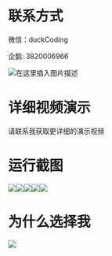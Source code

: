 # 联系方式

微信：duckCoding

企鹅: 3820006966

![在这里插入图片描述](http://upload.cxycsx.vip/91ab4bcb4f2c4c6db86365bb6d6e9c62.jpeg)

# 详细视频演示

请联系我获取更详细的演示视频

# 运行截图

![](http://www.bysj52.com/uploadfile/ueditor/image/202306/%E6%AF%95%E8%AE%BEspringboot293%E5%9F%BA%E4%BA%8Ejavaweb%E7%9A%84%E5%AD%A6%E7%94%9F%E7%94%A8%E5%93%81%E9%87%87%E8%B4%AD%E7%B3%BB%E7%BB%9F%E6%AF%95%E4%B8%9A%E8%AE%BE%E8%AE%A1/5.png)![](http://www.bysj52.com/uploadfile/ueditor/image/202306/%E6%AF%95%E8%AE%BEspringboot293%E5%9F%BA%E4%BA%8Ejavaweb%E7%9A%84%E5%AD%A6%E7%94%9F%E7%94%A8%E5%93%81%E9%87%87%E8%B4%AD%E7%B3%BB%E7%BB%9F%E6%AF%95%E4%B8%9A%E8%AE%BE%E8%AE%A1/2.png)![](http://www.bysj52.com/uploadfile/ueditor/image/202306/%E6%AF%95%E8%AE%BEspringboot293%E5%9F%BA%E4%BA%8Ejavaweb%E7%9A%84%E5%AD%A6%E7%94%9F%E7%94%A8%E5%93%81%E9%87%87%E8%B4%AD%E7%B3%BB%E7%BB%9F%E6%AF%95%E4%B8%9A%E8%AE%BE%E8%AE%A1/3.png)![](http://www.bysj52.com/uploadfile/ueditor/image/202306/%E6%AF%95%E8%AE%BEspringboot293%E5%9F%BA%E4%BA%8Ejavaweb%E7%9A%84%E5%AD%A6%E7%94%9F%E7%94%A8%E5%93%81%E9%87%87%E8%B4%AD%E7%B3%BB%E7%BB%9F%E6%AF%95%E4%B8%9A%E8%AE%BE%E8%AE%A1/4.png)![](http://www.bysj52.com/uploadfile/ueditor/image/202306/%E6%AF%95%E8%AE%BEspringboot293%E5%9F%BA%E4%BA%8Ejavaweb%E7%9A%84%E5%AD%A6%E7%94%9F%E7%94%A8%E5%93%81%E9%87%87%E8%B4%AD%E7%B3%BB%E7%BB%9F%E6%AF%95%E4%B8%9A%E8%AE%BE%E8%AE%A1/1.png)

# 为什么选择我

![](http://upload.cxycsx.vip/%E7%A8%8B%E5%BA%8F%E8%AE%BE%E8%AE%A1.png)


